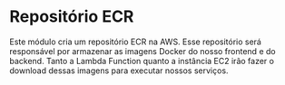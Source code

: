 # Repositório ECR

Este módulo cria um repositório ECR na AWS. Esse repositório será responsável por armazenar as imagens Docker do nosso frontend e do backend. Tanto a Lambda Function quanto a instância EC2 irão fazer o download dessas imagens para executar nossos serviços.
